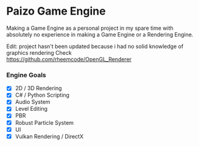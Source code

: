 # Paizo Game Engine

Making a Game Engine as a personal project in my spare time with absolutely no experience in making a Game Engine or a Rendering Engine.

Edit: project hasn't been updated because i had no solid knowledge of graphics rendering Check https://github.com/rheemcode/OpenGL_Renderer

### Engine Goals 
- [x] 2D / 3D Rendering
- [x] C# / Python Scripting
- [x] Audio System
- [x] Level Editing
- [x] PBR
- [x] Robust Particle System
- [x] UI
- [x] Vulkan Rendering / DirectX
